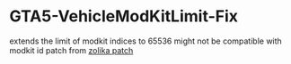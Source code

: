 # GTA5-VehicleModKitLimit-Fix
extends the limit of modkit indices to 65536
might not be compatible with modkit id patch from [zolika patch](https://www.gta5-mods.com/scripts/zolikapatch-v-hq-reflections-crash-fixes-more)